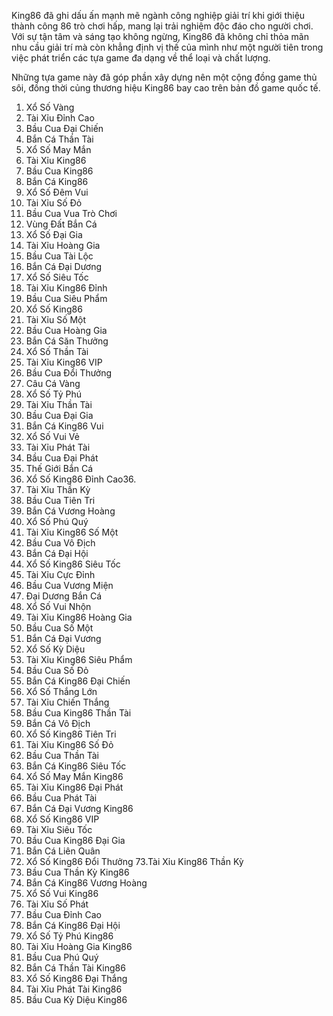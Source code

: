 King86 đã ghi dấu ấn mạnh mẽ ngành công nghiệp giải trí khi giới thiệu thành công 86 trò chơi hấp, mang lại trải nghiệm độc đáo cho người chơi. Với sự tận tâm và sáng tạo không ngừng, King86 đã không chỉ thỏa mãn nhu cầu giải trí mà còn khẳng định vị thế của mình như một người tiên trong việc phát triển các tựa game đa dạng về thể loại và chất lượng.

Những tựa game này đã góp phần xây dựng nên một cộng đồng game thủ sôi, đồng thời củng thương hiệu King86 bay cao trên bản đồ game quốc tế.

1. Xổ Số Vàng
2. Tài Xỉu Đỉnh Cao
3. Bầu Cua Đại Chiến
4. Bắn Cá Thần Tài
5. Xổ Số May Mắn
6. Tài Xỉu King86
7. Bầu Cua King86
8. Bắn Cá King86
9. Xổ Số Đêm Vui
10. Tài Xỉu Số Đỏ
11. Bầu Cua Vua Trò Chơi
12. Vùng Đất Bắn Cá
13. Xổ Số Đại Gia
14. Tài Xỉu Hoàng Gia
15. Bầu Cua Tài Lộc
16. Bắn Cá Đại Dương
17. Xổ Số Siêu Tốc
18. Tài Xỉu King86 Đỉnh
19. Bầu Cua Siêu Phẩm
20. Xổ Số King86
21. Tài Xỉu Số Một
22. Bầu Cua Hoàng Gia
23. Bắn Cá Săn Thưởng
24. Xổ Số Thần Tài
25. Tài Xỉu King86 VIP
26. Bầu Cua Đổi Thưởng
27. Câu Cá Vàng
28. Xổ Số Tỷ Phú
29. Tài Xỉu Thần Tài
30. Bầu Cua Đại Gia
31. Bắn Cá King86 Vui
32. Xổ Số Vui Vẻ
33. Tài Xỉu Phát Tài
34. Bầu Cua Đại Phát
35. Thế Giới Bắn Cá
36. Xổ Số King86 Đỉnh Cao36.
37. Tài Xỉu Thần Kỳ
38. Bầu Cua Tiên Tri
39. Bắn Cá Vương Hoàng
40. Xổ Số Phú Quý
41. Tài Xỉu King86 Số Một
42. Bầu Cua Vô Địch 
43. Bắn Cá Đại Hội
44. Xổ Số King86 Siêu Tốc
45. Tài Xỉu Cực Đỉnh
46. Bầu Cua Vương Miện
47. Đại Dương Bắn Cá
48. Xổ Số Vui Nhộn
49. Tài Xỉu King86 Hoàng Gia
50. Bầu Cua Số Một
51. Bắn Cá Đại Vương
52. Xổ Số Kỳ Diệu
53. Tài Xỉu King86 Siêu Phẩm
54. Bầu Cua Số Đỏ
55. Bắn Cá King86 Đại Chiến
56. Xổ Số Thắng Lớn
57. Tài Xỉu Chiến Thắng
58. Bầu Cua King86 Thần Tài
59. Bắn Cá Vô Địch
60. Xổ Số King86 Tiên Tri
61. Tài Xỉu King86 Số Đỏ
62. Bầu Cua Thần Tài
63. Bắn Cá King86 Siêu Tốc
64. Xổ Số May Mắn King86
65. Tài Xỉu King86 Đại Phát
66. Bầu Cua Phát Tài
67. Bắn Cá Đại Vương King86
68. Xổ Số King86 VIP
69. Tài Xỉu Siêu Tốc
70. Bầu Cua King86 Đại Gia
71. Bắn Cá Liên Quân
72. Xổ Số King86 Đổi Thưởng
73.Tài Xỉu King86 Thần Kỳ
74. Bầu Cua Thần Kỳ King86
75. Bắn Cá King86 Vương Hoàng
76. Xổ Số Vui King86
77. Tài Xỉu Số Phát
78. Bầu Cua Đỉnh Cao
79. Bắn Cá King86 Đại Hội
80. Xổ Số Tỷ Phú King86
81. Tài Xỉu Hoàng Gia King86
82. Bầu Cua Phú Quý
83. Bắn Cá Thần Tài King86
84. Xổ Số King86 Đại Thắng
85. Tài Xỉu Phát Tài King86
86. Bầu Cua Kỳ Diệu King86
